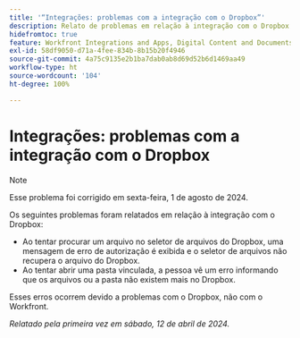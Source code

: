 ```yaml
---
title: '“Integrações: problemas com a integração com o Dropbox”'
description: Relato de problemas em relação à integração com o Dropbox.
hidefromtoc: true
feature: Workfront Integrations and Apps, Digital Content and Documents
exl-id: 58df9050-d71a-4fee-834b-8b15b20f4946
source-git-commit: 4a75c9135e2b1ba7dab0ab8d69d52b6d1469aa49
workflow-type: ht
source-wordcount: '104'
ht-degree: 100%

---
```


# Integrações: problemas com a integração com o Dropbox

>[!NOTE]
>
>Esse problema foi corrigido em sexta-feira, 1 de agosto de 2024.

Os seguintes problemas foram relatados em relação à integração com o Dropbox:

* Ao tentar procurar um arquivo no seletor de arquivos do Dropbox, uma mensagem de erro de autorização é exibida e o seletor de arquivos não recupera o arquivo do Dropbox.
* Ao tentar abrir uma pasta vinculada, a pessoa vê um erro informando que os arquivos ou a pasta não existem mais no Dropbox.

Esses erros ocorrem devido a problemas com o Dropbox, não com o Workfront.

_Relatado pela primeira vez em sábado, 12 de abril de 2024._
